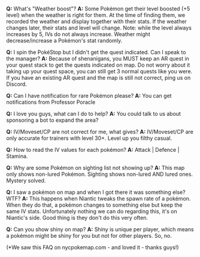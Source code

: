 **Q:** What's "Weather boost"? 
**A:** Some Pokémon get their level boosted (+5 level) when the weather is right for them. At the time of finding them, we recorded the weather and display together with their stats. If the weather changes later, their stats and level will change.
Note: while the level always increases by 5, IVs do not always increase. Weather might decrease/increase a Pokémon's stat randomly.

**Q:** I spin the PokéStop but I didn't get the quest indicated. Can I speak to the manager?
**A:** Because of shenanigans, you MUST keep an AR quest in your quest stack to get the quests indicated on map. Do not worry about it taking up your quest space, you can still get 3 normal quests like you were. If you have an existing AR quest and the map is still not correct, ping us on Discord.


**Q:** Can I have notification for rare Pokémon please?
**A:** You can get notifications from Professor Poracle


**Q:** I love you guys, what can I do to help?
**A:** You could talk to us about sponsoring a bot to expand the area?

**Q:** IV/Moveset/CP are not correct for me, what gives? 
**A:** IV/Moveset/CP are only accurate for trainers with level 30+. Level up you filthy casual.


**Q:** How to read the IV values for each pokémon?
**A:** Attack | Defence | Stamina.


**Q:** Why are some Pokémon on sighting list not showing up?
**A:** This map only shows non-lured Pokémon. Sighting shows non-lured AND lured ones. Mystery solved.

**Q:** I saw a pokémon on map and when I got there it was something else? WTF?
**A:** This happens when Niantic tweaks the spawn rate of a pokémon. When they do that, a pokémon changes to something else but keep the same IV stats. Unfortunately nothing we can do regarding this, it's on Niantic's side. Good thing is they don't do this very often.


**Q:** Can you show shiny on map?
**A:** Shiny is unique per player, which means a pokémon might be shiny for you but not for other players. So, no.

(*We saw this FAQ on nycpokemap.com - and loved it - thanks guys!)